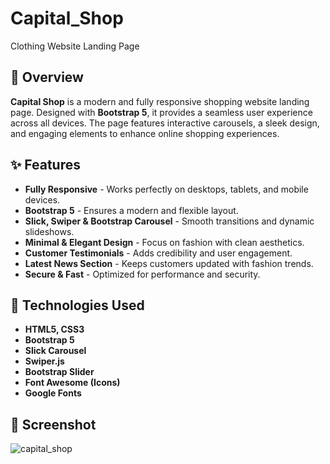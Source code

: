 # Capital_Shop
Clothing Website Landing Page

## 🚀 Overview

**Capital Shop** is a modern and fully responsive shopping website landing page. Designed with **Bootstrap 5**, it provides a seamless user experience across all devices. The page features interactive carousels, a sleek design, and engaging elements to enhance online shopping experiences.

## ✨ Features

- **Fully Responsive** - Works perfectly on desktops, tablets, and mobile devices.
- **Bootstrap 5** - Ensures a modern and flexible layout.
- **Slick, Swiper & Bootstrap Carousel** - Smooth transitions and dynamic slideshows.
- **Minimal & Elegant Design** - Focus on fashion with clean aesthetics.
- **Customer Testimonials** - Adds credibility and user engagement.
- **Latest News Section** - Keeps customers updated with fashion trends.
- **Secure & Fast** - Optimized for performance and security.

## 📌 Technologies Used

- **HTML5, CSS3**
- **Bootstrap 5**
- **Slick Carousel**
- **Swiper.js**
- **Bootstrap Slider**
- **Font Awesome (Icons)**
- **Google Fonts**

## 📸 Screenshot
![capital_shop](https://github.com/user-attachments/assets/33dfb794-c5fc-4a90-a6bd-3d08487b24dd)




